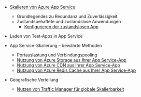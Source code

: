 * [Skalieren von Azure App Service](../articles/app-service-web/web-sites-scale.md)
  
  * Grundlegendes zu Redundanz und Zuverlässigkeit
  * Zustandsbehaftete und zustandslose Anwendungen
    * [Konfigurieren der zustandslosen App](/blog/disabling-arrs-instance-affinity-in-windows-azure-web-sites/)
* Laden von Test-Apps in App Service   
* App Service-Skalierung – bewährte Methoden
  
  * Portauslastung und Verbindungspooling
  * [Nutzung von Azure Storage aus Ihrer App Service-App](../articles/storage/storage-dotnet-how-to-use-blobs.md)
  * [Nutzung von Azure CDN aus Ihrer App Service-App](../articles/cdn/cdn-overview.md)
  * [Nutzung von Azure Redis Cache aus Ihrer App Service-App](../articles/redis-cache/cache-dotnet-how-to-use-azure-redis-cache.md)
* Geografische Verteilung
  
  * [Nutzen von Traffic Manager für globale Skalierbarkeit](../articles/traffic-manager/traffic-manager-overview.md)



<!--HONumber=Nov16_HO3-->


